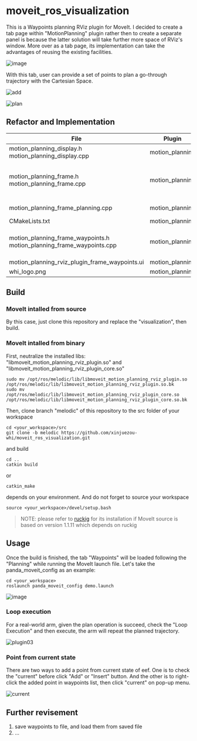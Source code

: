 # moveit_ros_visualization
This is a Waypoints planning RViz plugin for MoveIt. I decided to create a tab page within "MotionPlanning" plugin rather then to create a separate panel is because the latter solution will take further more space of RViz's window. More over as a tab page, its implementation can take the advantages of reusing the existing facilities.

![image](https://user-images.githubusercontent.com/72239958/187060058-7f4d7297-3ea2-4388-81ed-683e3526e76d.png)

With this tab, user can provide a set of points to plan a go-through trajectory with the Cartesian Space.

![add](https://user-images.githubusercontent.com/72239958/187058845-9a0351a2-b155-47d7-aca6-474426c4ae6b.gif)

![plan](https://user-images.githubusercontent.com/72239958/187059205-af3d3d56-36ac-4211-b69f-c6d765478152.gif)


## Refactor and Implementation
| File                                                                  | Plugin          | Class    | Comment                                                                                                    |
|-----------------------------------------------------------------------|-----------------|----------|------------------------------------------------------------------------------------------------------------|
| motion_planning_display.h motion_planning_display.cpp                 | motion_planning | refactor | added visualize function for waypoints                                                                     |
| motion_planning_frame.h motion_planning_frame.cpp                     | motion_planning | refactor | forward declaration of tab waypoints added signal callback of tab waypoints overrided computeCartesianPlan |
| motion_planning_frame_planning.cpp                                    | motion_planning | refactor | overrided computeCartesianPlan                                                                             |
| CMakeLists.txt                                                        | motion_planning | refactor | new file's manifest                                                                                        |
| motion_planning_frame_waypoints.h motion_planning_frame_waypoints.cpp | motion_planning | new      | properties and behaviors of widgets of tab waypoints ux logic                                              |
| motion_planning_rviz_plugin_frame_waypoints.ui                        | motion_planning | new      | ui from QT Designer                                                                                        |
| whi_logo.png                                                          | motion_planning | new      | logo image                                                                                                 |

## Build
### MoveIt intalled from source
By this case, just clone this repository and replace the "visualization", then build.

### MoveIt intalled from binary
First, neutralize the installed libs: "libmoveit_motion_planning_rviz_plugin.so" and "libmoveit_motion_planning_rviz_plugin_core.so"
```
sudo mv /opt/ros/melodic/lib/libmoveit_motion_planning_rviz_plugin.so /opt/ros/melodic/lib/libmoveit_motion_planning_rviz_plugin.so.bk
sudo mv /opt/ros/melodic/lib/libmoveit_motion_planning_rviz_plugin_core.so /opt/ros/melodic/lib/libmoveit_motion_planning_rviz_plugin_core.so.bk
```
Then, clone branch "melodic" of this repository to the src folder of your workspace
```
cd <your_workspace>/src
git clone -b melodic https://github.com/xinjuezou-whi/moveit_ros_visualization.git
```
and build
```
cd ..
catkin build
```
or
```
catkin_make
```
depends on your environment. And do not forget to source your workspace
```
source <your_workspace>/devel/setup.bash
```

> NOTE: please refer to [ruckig](https://github.com/pantor/ruckig) for its installation if MoveIt source is based on version 1.1.11 which depends on ruckig

## Usage
Once the build is finished, the tab "Waypoints" will be loaded following the "Planning" while running the MoveIt launch file. Let's take the panda_moveit_config as an example:
```
cd <your_workspace>
roslaunch panda_moveit_config demo.launch
```

![image](https://user-images.githubusercontent.com/72239958/187059302-82aaa6de-dfbc-48b5-bc96-2e7af905b2d3.png)


### Loop execution
For a real-world arm, given the plan operation is succeed, check the "Loop Execution" and then execute, the arm will repeat the planned trajectory.

![plugin03](https://user-images.githubusercontent.com/72239958/185743085-e0892db0-76ad-49d9-8e7f-62e9640f1486.gif)

### Point from current state
There are two ways to add a point from current state of eef. One is to check the "current" before click "Add" or "Insert" button. And the other is to right-click the added point in waypoints list, then click "current" on pop-up menu.

![current](https://user-images.githubusercontent.com/72239958/187113811-fabbd8dd-0496-4244-b3f0-ac26793ddeef.gif)


## Further revisement
1. save waypoints to file, and load them from saved file
2. ...
